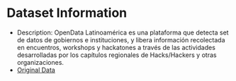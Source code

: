 
# Dataset Information

- Description: OpenData Latinoamérica es una plataforma que detecta set de datos de gobiernos e instituciones, y libera información recolectada en encuentros, workshops y hackatones a través de las actividades desarrolladas por los capítulos regionales de Hacks/Hackers y otras organizaciones.
- [Original Data](http://www.opendatalatinoamerica.org/home/)

